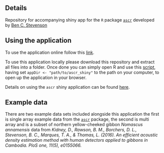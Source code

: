 
## Details

Repository for accompanying shiny app for the `R` package [`ascr`](https://github.com/b-steve/ascr) developed by [Ben C. Stevenson](ben.stevenson@auckland.ac.nz)

## Using the application

To use the application online follow this [link](https://cmjt.shinyapps.io/ascr_shiny/). 

To use this application locally please download this repository and extract all files into a folder. Once done you can simply open R and use this [script](https://raw.githubusercontent.com/cmjt/ascr_shiny/master/launch.r), having set `appDir <- "path/to/ascr_shiny"` to the path on your computer, to open up the application in your browser.

Details on using the `ascr` shiny application can be found [here](https://cmjt.github.io/ascr_shiny/).

## Example data

There are two example data sets included alongside this application the first is  single array example data from the [`ascr`](https://github.com/b-steve/ascr) package, the second is multi array and is a subset of northern yellow-cheeked gibbon *Nomascus annamensis* data from *Kidney, D., Rawson, B. M., Borchers, D. L., Stevenson, B. C., Marques, T. A., & Thomas, L. (2016). An efficient acoustic density estimation method with human detectors applied to gibbons in Cambodia. PloS one, 11(5), e0155066.*
